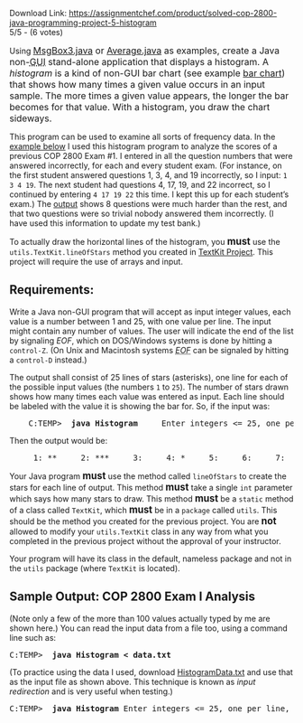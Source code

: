 Download Link: https://assignmentchef.com/product/solved-cop-2800-java-programming-project-5-histogram
<br>
5/5 - (6 votes)

Using <a style="font-size: 16px;" href="https://wpollock.com/lister.php?file=Java/MsgBox3.java&amp;nodir&amp;dl&amp;linenums">MsgBox3.java</a><span style="font-size: 16px;"> or </span><a style="font-size: 16px;" href="https://wpollock.com/lister.php?file=Java/Average.java&amp;nodir&amp;dl&amp;linenums">Average.java</a><span style="font-size: 16px;"> as examples, create a Java non-</span><acronym style="font-size: 16px;" title="Graphic User Interface">GUI</acronym><span style="font-size: 16px;"> stand-alone application that displays a histogram.  A </span><em style="font-size: 16px;">histogram</em><span style="font-size: 16px;"> is a kind of non-</span><abbr style="font-size: 16px;">GUI</abbr><span style="font-size: 16px;"> bar chart (see example </span><a style="font-size: 16px;" href="https://wpollock.com/Java/BarChart.gif">bar chart</a><span style="font-size: 16px;">) that shows how many times a given value occurs in an input sample.  The more times a given value appears, the longer the bar becomes for that value.  With a histogram, you draw the chart sideways.</span>

This program can be used to examine all sorts of frequency data.  In the <a href="https://wpollock.com/Java/Proj-Histogram.htm#Example">example below</a> I used this histogram program to analyze the scores of a previous COP 2800 Exam #1.  I entered in all the question numbers that were answered incorrectly, for each and every student exam.  (For instance, on the first student answered questions 1, 3, 4, and 19 incorrectly, so I input: <code>1 3 4 19</code>.  The next student had questions 4, 17, 19, and 22 incorrect, so I continued by entering <code>4 17 19 22</code> this time.  I kept this up for each student’s exam.)  The <a href="https://wpollock.com/Java/Proj-Histogram.htm#Output">output</a> shows 8 questions were much harder than the rest, and that two questions were so trivial nobody answered them incorrectly.  (I have used this information to update my test bank.)

To actually draw the horizontal lines of the histogram, you <big><strong>must</strong></big> use the <code>utils.TextKit.lineOfStars</code> method you created in <a href="https://wpollock.com/Java/Proj-TextKit.htm">TextKit Project</a>.  This project will require the use of arrays and input.

<h2>Requirements:</h2>

Write a Java non-<abbr>GUI</abbr> program that will accept as input integer values, each value is a number between 1 and 25, with one value per line.  The input might contain any number of values.  The user will indicate the end of the list by signaling <em>EOF</em>, which on DOS/Windows systems is done by hitting a <code>control-<abbr>Z</abbr></code>.  (On Unix and Macintosh systems <em><abbr title="End Of File">EOF</abbr></em> can be signaled by hitting a <code>control-<abbr>D</abbr></code> instead.)

The output shall consist of 25 lines of stars (asterisks), one line for each of the possible input values (the numbers <code>1</code> to <code>25</code>).  The number of stars drawn shows how many times each value was entered as input.  Each line should be labeled with the value it is showing the bar for.  So, if the input was:

<pre class="Indent">    C:TEMP&gt; <strong> java Histogram </strong>    Enter integers &lt;= 25, one per line, hit control-Z when done:    <strong>1    2    4    2    1    2    <em>control-Z</em></strong></pre>

Then the output would be:

<pre class="Indent">     1: **     2: ***     3:     4: *     5:     6:     7:     8:     9:    10:    11:    12:    13:    14:    15:    16:    17:    18:    19:    20:    21:    22:    23:    24:    25:</pre>

Your Java program <strong><big>must</big></strong> use the method called <code>lineOfStars</code> to create the stars for each line of output.  This method <strong><big>must</big></strong> take a single <code>int</code> parameter which says how many stars to draw.  This method <strong><big>must</big></strong> be a <code>static</code> method of a class called <code>TextKit</code>, which <strong><big>must</big></strong> be in a <code>package</code> called <code>utils</code>.  This should be the method you created for the previous project.  You are <big><strong>not</strong></big> allowed to modify your <code>utils.TextKit</code> class in any way from what you completed in the previous project without the approval of your instructor.

Your program will have its class in the default, nameless package and not in the <code>utils</code> package (where <code>TextKit</code> is located).

<h2><a name="Example"></a>Sample Output:   COP 2800 Exam I Analysis</h2>

(Note only a few of the more than 100 values actually typed by me are shown here.)  You can read the input data from a file too, using a command line such as:

<pre class="Indent">C:TEMP&gt; <strong> java Histogram &lt; data.txt</strong></pre>

(To practice using the data I used, download <a href="https://wpollock.com/Java/HistogramData.txt">HistogramData.txt</a> and use that as the input file as shown above.  This technique is known as <em>input redirection</em> and is very useful when testing.)

<pre class="Indent">C:TEMP&gt; <strong> java Histogram </strong>Enter integers &lt;= 25, one per line, hit control-Z when done: <strong>15161122332...16<em>control-Z</em></strong><a name="Output"></a>	 Histogram showing how many students	 answered each question wrong:   1: **  2: *****  3: *****  4:   5: ***  6: **  7: *****  8:   9: ** 10: *************** 11: ***** 12: ******** 13: ************* 14: ******** 15: ******* 16: *************** 17: *** 18: ************** 19: ******************* 20: ********** 21: ******* 22: ******** 23: ************* 24: ************** 25: ****************C:TEMP&gt; </pre>